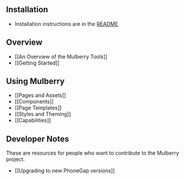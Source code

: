 ## Installation
- Installation instructions are in the [README](https://github.com/Toura/mulberry/blob/master/README.md)

## Overview
- [[An Overview of the Mulberry Tools]]
- [[Getting Started]]

## Using Mulberry
- [[Pages and Assets]]
- [[Components]]
- [[Page Templates]]
- [[Styles and Theming]]
- [[Capabilities]]

## Developer Notes

These are resources for people who want to contribute to the Mulberry project. 

- [[Upgrading to new PhoneGap versions]]